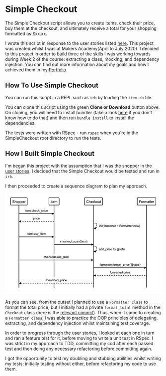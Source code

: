 # Simple Checkout

The Simple Checkout script allows you to create items, check their price, buy them at the checkout,
and ultimately receive a total for your shopping formatted as £xx.xx.

I wrote this script in response to the user stories listed [here](https://diode.makersacademy.com/students/samjones1001/projects/317).
This project was created whilst I was at Makers Academy(April to July 2020). I decided to this project
in order to build three of the skills I was working towards during Week 2 of the course: extracting a class, mocking, and dependency injection.
You can find out more information about my goals and how I achieved them in my [Portfolio](https://github.com/NikitaDouglas/MyPortfolio/blob/master/Week2.md).

## How To Use Simple Checkout

You can run this script in a REPL such as `irb` by loading the `item.rb` file.

You can clone this script using the green **Clone or Download** button above. On cloning,
you will need to install bundler (take a look [here](https://bundler.io/) if you don't know how to do that)
and then run `bundle install` to install the dependencies.

The tests were written with RSpec - run `rspec` when you're in the SimpleCheckout root directory to run the tests.

## How I Built Simple Checkout

I'm began this project with the assumption that I was the shopper in the [user stories](https://diode.makersacademy.com/students/samjones1001/projects/317).
I decided that the Simple Checkout would be tested and run in `irb`.

I then proceeded to create a sequence diagram to plan my approach.

![image of Simple Checkout sequence diagram](https://github.com/NikitaDouglas/SimpleCheckout/blob/master/Simple%20Checkout%20Sequence%20Diagram.png)

As you can see, from the outset I planned to use a `Formatter class` to format the total price, but
I initially had a private `format_total` method in the `Checkout` class (here is the [relevant commit](https://github.com/NikitaDouglas/SimpleCheckout/commit/e2c993179c897049beeea97ebe2723a16b977c68)).
Thus, when it came to creating a `Formatter class`, I was able to practice the OOP principles of delegating, extracting, and dependency injection
whilst maintaining test coverage.


In order to progress through the user stories, I looked at each one in turn
and ran a feature test for it, before moving to write a unit test in RSpec. I was strict in my
approach to TDD, committing my cod after each passed test and then doing any necessary refactoring before committing again.

I got the opportunity to test my doubling and stubbing abilities whilst writing my tests;
initially testing without either, before refactoring my code to use them.   
